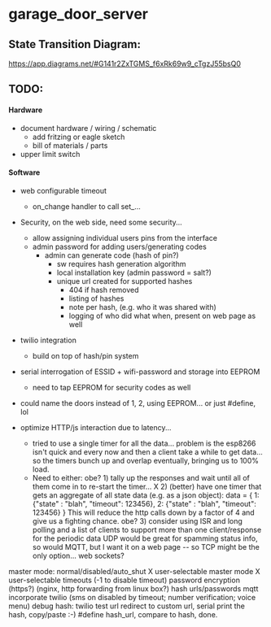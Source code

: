 # garage_door_server

## State Transition Diagram:
https://app.diagrams.net/#G141r2ZxTGMS_f6xRk69w9_cTgzJ55bsQ0

## TODO:
#### Hardware
- document hardware / wiring / schematic
    - add fritzing or eagle sketch
    - bill of materials / parts
- upper limit switch

#### Software

- web configurable timeout
    - on_change handler to call set_...

- Security, on the web side, need some security...
    - allow assigning individual users pins from the interface
    - admin password for adding users/generating codes
        - admin can generate code (hash of pin?)
            - sw requires hash generation algorithm
            - local installation key (admin password = salt?)
            - unique url created for supported hashes
                - 404 if hash removed
                - listing of hashes
                - note per hash, (e.g. who it was shared with)
                - logging of who did what when, present on web page as well
- twilio integration
    - build on top of hash/pin system
   
- serial interrogation of ESSID + wifi-password and storage into EEPROM
    - need to tap EEPROM for security codes as well
    
- could name the doors instead of 1, 2, using EEPROM... or just #define, lol

- optimize HTTP/js interaction due to latency...
    - tried to use a single timer for all the data...  problem is the esp8266 isn't quick and every now and then a client take a while to get data...
so the timers bunch up and overlap eventually, bringing us to 100% load.
    - Need to either:
obe?    1) tally up the responses and wait until all of them come in to re-start the timer...
X       2) (better) have one timer that gets an aggregate of all state data (e.g. as a json object):
            data = { 1: {"state" : "blah", "timeout": 123456},
                     2: {"state" : "blah", "timeout": 123456} }
            This will reduce the http calls down by a factor of 4 and give us a fighting chance.
obe?    3) consider using ISR and long polling and a list of clients to support more than one client/response for the periodic data
            UDP would be great for spamming status info, so would MQTT, but I want it on a web page -- so TCP might be the only option...
            web sockets?
   
    
master mode: normal/disabled/auto_shut
X user-selectable master mode
X user-selectable timeouts (-1 to disable timeout)
password
encryption (https?) (nginx, http forwarding from linux box?)
hash urls/passwords
mqtt
incorporate twilio (sms on disabled by timeout; number verification; voice menu)
debug hash: twilio test url redirect to custom url, serial print the hash, copy/paste :-) #define hash_url, compare to hash, done.